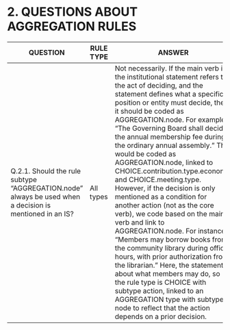 # 2. QUESTIONS ABOUT AGGREGATION RULES
| QUESTION | RULE TYPE | ANSWER |
|----------|-----------|--------|
|Q.2.1. Should the rule subtype “AGGREGATION.node” always be used when a decision is mentioned in an IS?|All types|Not necessarily. If the main verb in the institutional statement refers to the act of deciding, and the statement defines what a specific position or entity must decide, then it should be coded as AGGREGATION.node. For example: “The Governing Board shall decide the annual membership fee during the ordinary annual assembly.” This would be coded as AGGREGATION.node, linked to CHOICE.contribution.type.economic and CHOICE.meeting.type. However, if the decision is only mentioned as a condition for another action (not as the core verb), we code based on the main verb and link to AGGREGATION.node. For instance: “Members may borrow books from the community library during office hours, with prior authorization from the librarian.” Here, the statement is about what members may do, so the rule type is CHOICE with subtype action, linked to an AGGREGATION type with subtype node to reflect that the action depends on a prior decision.|
